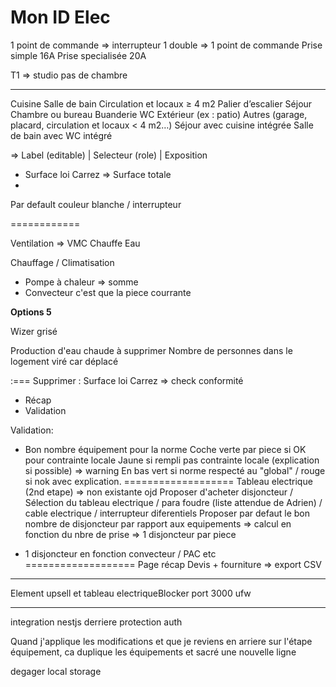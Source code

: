 # Mon ID Elec
1 point de commande => interrupteur
1 double => 1 point de commande
Prise simple 16A
Prise specialisée 20A

T1 => studio pas de chambre

----
Cuisine
Salle de bain
Circulation et locaux ≥ 4 m2
Palier d’escalier
Séjour
Chambre ou bureau
Buanderie
WC
Extérieur (ex : patio)
Autres (garage, placard, circulation et locaux < 4 m2…)
Séjour avec cuisine intégrée
Salle de bain avec WC intégré

=> Label (editable) | Selecteur (role) | Exposition

- Surface loi Carrez => Surface totale 
-

Par default couleur blanche / interrupteur

============

Ventilation => VMC
Chauffe Eau

Chauffage / Climatisation
- Pompe à chaleur => somme
- Convecteur c'est que la piece courrante


**Options 5**

Wizer grisé

Production d'eau chaude à supprimer
Nombre de personnes dans le logement viré car déplacé


:===
Supprimer : Surface loi Carrez
=> check conformité


- Récap
- Validation 

Validation:
- Bon nombre équipement pour la norme
Coche verte par piece si OK pour contrainte locale
Jaune si rempli pas contrainte locale (explication si possible) => warning
En bas vert si norme respecté au "global" / rouge si nok avec explication.
===================
Tableau electrique (2nd etape) => non existante ojd
Proposer d'acheter disjoncteur / Sélection du tableau electrique / para foudre (liste attendue de Adrien) / cable electrique / interrupteur diferentiels
Proposer par defaut le bon nombre de disjoncteur par rapport aux equipements => calcul en fonction du nbre de prise 
  => 1 disjoncteur par piece
+ 1 disjoncteur en fonction convecteur / PAC etc
===================
Page récap
Devis + fourniture => export CSV
-------------------
Element upsell et tableau electriqueBlocker port 3000 ufw

---
integration nestjs derriere protection auth

Quand j'applique les modifications et que je reviens en arriere sur l'étape équipement, ca duplique les équipements et sacré une nouvelle ligne

degager local storage